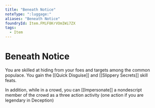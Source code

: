 ```yaml
---
title: "Beneath Notice"
noteType: ":luggage:"
aliases: "Beneath Notice"
foundryId: Item.FMiF8KrVOmIWi7ZX
tags:
  - Item
---
```


# Beneath Notice

You are skilled at hiding from your foes and targets among the common populace. You gain the [[Quick Disguise]] and [[Slippery Secrets]] skill feats.

In addition, while in a crowd, you can [[Impersonate]] a nondescript member of the crowd as a three action activity (one action if you are legendary in Deception)
